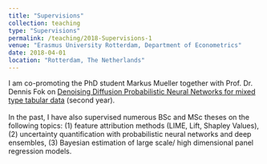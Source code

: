 ```yaml
---
title: "Supervisions"
collection: teaching
type: "Supervisions"
permalink: /teaching/2018-Supervisions-1
venue: "Erasmus University Rotterdam, Department of Econometrics"
date: 2018-04-01
location: "Rotterdam, The Netherlands"
---
```


I am co-promoting the PhD student Markus Mueller together with Prof. Dr. Dennis Fok on [Denoising Diffusion Probabilistic Neural Networks for mixed type tabular data](url) (second year). 
<br><br>
In the past, I have also supervised numerous BSc and MSc theses on the following topics: (1) feature attribution methods (LIME, Lift, Shapley Values), (2) uncertainty quantification with probabilistic neural networks and deep ensembles, (3) Bayesian estimation of large scale/ high dimensional panel regression models.

